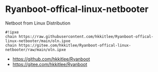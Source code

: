 # Ryanboot-offical-linux-netbooter
Netboot from Linux Distribution 

```
#!ipxe
chain https://raw.githubusercontent.com/hkkitlee/Ryanboot-offical-linux-netbooter/main/oln.ipxe
chain https://gitee.com/hkkitlee/Ryanboot-offical-linux-netbooter/raw/main/oln.ipxe
```


* https://github.com/hkkitlee/Ryanboot
* https://gitee.com/hkkitlee/Ryanboot
